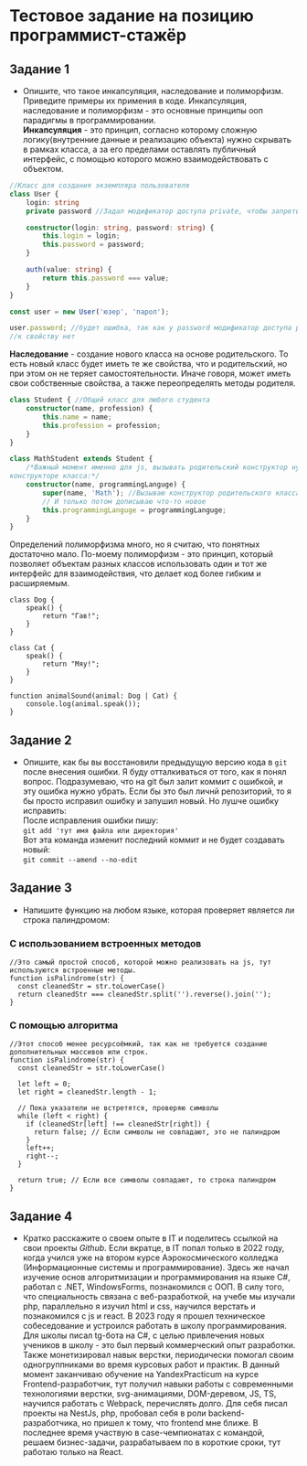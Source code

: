 
# Тестовое задание на позицию программист-стажёр

## Задание 1
- Опишите, что такое инкапсуляция, наследование и полиморфизм. Приведите примеры их примения в коде.
Инкапсуляция, наследование и полиморфизм - это основные принципы ооп парадигмы в программировании.\
__Инкапсуляция__ - это принцип, согласно которому сложную логику(внутренние данные и реализацию объекта) нужно скрывать в рамках класса, а за его пределами оставлять публичный интерфейс, с помощью которого можно взаимодействовать с объектом.

```ts
//Класс для создания экземпляра пользователя
class User {
    login: string
    private password //Задал модификатор доступа private, чтобы запреть к нему доступ извне

    constructor(login: string, password: string) {
        this.login = login;
        this.password = password;
    }

    auth(value: string) {
        return this.password === value;
    }
}

const user = new User('юзер', 'парол');

user.password; //будет ошибка, так как у password модификатор доступа private, доступа
//к свойству нет
```
__Наследование__ - создание нового класса на основе родительского. То есть новый класс будет иметь те же свойства, что и родительский, но при этом он не теряет самостоятельности. Иначе говоря, может иметь свои собственные свойства, а также переопределять методы родителя.

```ts
class Student { //Общий класс для любого студента
    constructor(name, profession) {
        this.name = name;
        this.profession = profession;
    }
}

class MathStudent extends Student {
    /*Важный момент именно для js, вызывать родительский конструктор нужно в собственном
конструкторе класса:*/
    constructor(name, programmingLanguge) {
        super(name, 'Math'); //Вызываю конструктор родительского класса
        // И только потом дописываю что-то новое
        this.programmingLanguge = programmingLanguge;
    }
} 

```

Определений полиморфизма много, но я считаю, что понятных достаточно мало. По-моему полиморфизм - это принцип, который позволяет объектам разных классов использовать один и тот же интерфейс для взаимодействия, что делает код более гибким и расширяемым.
```
class Dog {
    speak() {
        return "Гав!";
    }
}

class Cat {
    speak() {
        return "Мяу!";
    }
}

function animalSound(animal: Dog | Cat) {
    console.log(animal.speak());
}
```

## Задание 2
- Опишите, как бы вы восстановили предыдущую версию кода в `git` после внесения ошибки.
Я буду отталкиваться от того, как я понял вопрос. Подразумеваю, что на git был залит коммит с ошибкой, и эту ошибка нужно убрать.
Если бы это был личнй репозиторий, то я бы просто исправил ошибку и запушил новый. Но лушче ошибку исправить:\
После исправления ошибки пишу:\
`git add 'тут имя файла или директория'`\
Вот эта команда изменит последний коммит и не будет создавать новый:\
`git commit --amend --no-edit`

## Задание 3
- Напишите функцию на любом языке, которая проверяет является ли строка палиндромом:

### С использованием встроенных методов
```
//Это самый простой способ, которой можно реализовать на js, тут используются встроенные методы.
function isPalindrome(str) {
  const cleanedStr = str.toLowerCase()
  return cleanedStr === cleanedStr.split('').reverse().join('');
}
```

### С помощью алгоритма

```
//Этот способ менее ресурсоёмкий, так как не требуется создание дополнительных массивов или строк.
function isPalindrome(str) {
  const cleanedStr = str.toLowerCase()
  
  let left = 0;
  let right = cleanedStr.length - 1;

  // Пока указатели не встретятся, проверяю символы
  while (left < right) {
    if (cleanedStr[left] !== cleanedStr[right]) {
      return false; // Если символы не совпадают, это не палиндром
    }
    left++;
    right--;
  }

  return true; // Если все символы совпадают, то строка палиндром
}
```

## Задание 4
- Кратко расскажите о своем опыте в IT и поделитесь ссылкой на свои проекты *Github*.
Если вкратце, в IT попал только в 2022 году, когда учился уже на втором курсе Аэрокосмического колледжа (Информационные системы и программирование). Здесь же начал изучение основ алгоритмизации и программирования на языке C#, работал с .NET, WindowsForms, познакомился с ООП. В силу того, что специальность связана с веб-разработкой, на учебе мы изучали php, параллельно я изучил html и css, научился верстать и познакомился с js и react. В 2023 году я прошел техническое собеседование и устроился работать в школу программирования. Для школы писал tg-бота на C#, с целью привлечения новых учеников в школу - это был первый коммерческий опыт разработки. Также монетизировал навык верстки, периодически помогал своим одногруппниками во время курсовых работ и практик. В данный момент заканчиваю обучение на YandexPracticum на курсе Frontend-разработчик, тут получил навыки работы с современными технологиями верстки, svg-анимациями, DOM-деревом, JS, TS, научился работать с Webpack, перечислять долго. Для себя писал проекты на NestJs, php, пробовал себя в роли backend-разработчика, но пришел к тому, что frontend мне ближе. В последнее время участвую в case-чемпионатах с командой, решаем бизнес-задачи, разрабатываем по в короткие сроки, тут работаю только на React. 




